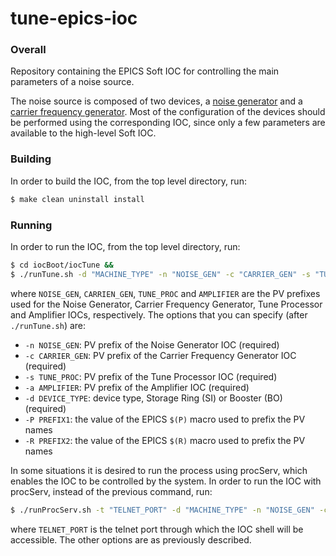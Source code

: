 # tune-epics-ioc

### Overall

Repository containing the EPICS Soft IOC for controlling the main
parameters of a noise source.

The noise source is composed of two devices, a
[noise generator](https://github.com/lnls-dig/agilent33521a-epics-ioc)
and a [carrier frequency generator](https://github.com/lnls-dig/valon5009-epics-ioc).
Most of the configuration of the devices should be performed
using the corresponding IOC, since only a few parameters are
available to the high-level Soft IOC.

### Building

In order to build the IOC, from the top level directory, run:

```sh
$ make clean uninstall install
```
### Running

In order to run the IOC, from the top level directory, run:

```sh
$ cd iocBoot/iocTune &&
$ ./runTune.sh -d "MACHINE_TYPE" -n "NOISE_GEN" -c "CARRIER_GEN" -s "TUNE_PROC" -a "AMPLIFIER" -P "PREFIX_AREA" -R "PREFIX_DEV"
```

where `NOISE_GEN`, `CARRIEN_GEN`, `TUNE_PROC` and `AMPLIFIER`
are the PV prefixes used for the Noise Generator, Carrier
Frequency Generator, Tune Processor and Amplifier IOCs, respectively.
The options that you can specify (after `./runTune.sh`) are:

- `-n NOISE_GEN`: PV prefix of the Noise Generator IOC (required)
- `-c CARRIER_GEN`: PV prefix of the Carrier Frequency Generator IOC (required)
- `-s TUNE_PROC`: PV prefix of the Tune Processor IOC (required)
- `-a AMPLIFIER`: PV prefix of the Amplifier IOC (required)
- `-d DEVICE_TYPE`: device type, Storage Ring (SI) or Booster (BO) (required)
- `-P PREFIX1`: the value of the EPICS `$(P)` macro used to prefix the PV names
- `-R PREFIX2`: the value of the EPICS `$(R)` macro used to prefix the PV names

In some situations it is desired to run the process using procServ,
which enables the IOC to be controlled by the system. In order to
run the IOC with procServ, instead of the previous command, run:

```sh
$ ./runProcServ.sh -t "TELNET_PORT" -d "MACHINE_TYPE" -n "NOISE_GEN" -c "CARRIER_GEN" -s "TUNE_PROC" -a "AMPLIFIER" -P "PREFIX1" -R "PREFIX2"
```

where `TELNET_PORT` is the telnet port through which the IOC shell
will be accessible. The other options are as previously described.
